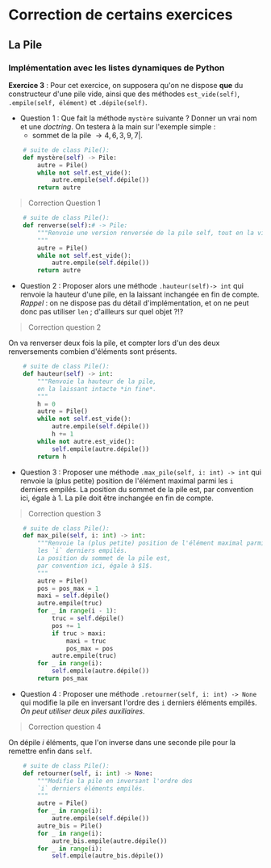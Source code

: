 # Correction de certains exercices

## La Pile

### Implémentation avec les listes dynamiques de Python

**Exercice 3** : Pour cet exercice, on supposera qu'on ne dispose **que** du constructeur d'une pile vide, ainsi que des méthodes `est_vide(self)`, `.empile(self, élément)` et `.dépile(self)`. 
* Question 1 : Que fait la méthode `mystère` suivante ? Donner un vrai nom et une *doctring*. On testera à la main sur l'exemple simple : 
    * sommet de la pile $\rightarrow 4, 6, 3, 9, 7 |$.

```python
    # suite de class Pile():
    def mystère(self) -> Pile:
        autre = Pile()
        while not self.est_vide():
            autre.empile(self.dépile())
        return autre
```

> Correction Question 1
```python
    # suite de class Pile():
    def renverse(self):# -> Pile:
        """Renvoie une version renversée de la pile self, tout en la vidant.
        """
        autre = Pile()
        while not self.est_vide():
            autre.empile(self.dépile())
        return autre
```


* Question 2 : Proposer alors une méthode `.hauteur(self)-> int` qui renvoie la hauteur d'une pile, en la laissant inchangée en fin de compte. *Rappel* : on ne dispose pas du détail d'implémentation, et on ne peut donc pas utiliser `len` ; d'ailleurs sur quel objet ?!?

> Correction question 2

On va renverser deux fois la pile, et compter lors d'un des deux renversements combien d'éléments sont présents.

```python
    # suite de class Pile():
    def hauteur(self) -> int:
        """Renvoie la hauteur de la pile,
        en la laissant intacte *in fine*.
        """
        h = 0
        autre = Pile()
        while not self.est_vide():
            autre.empile(self.dépile())
            h += 1
        while not autre.est_vide():
            self.empile(autre.dépile())
        return h
```


* Question 3 : Proposer une méthode `.max_pile(self, i: int) -> int` qui renvoie la (plus petite) position de l'élément maximal parmi les `i` derniers empilés. La position du sommet de la pile est, par convention ici, égale à $1$. La pile doit être inchangée en fin de compte.

> Correction question 3

```python
    # suite de class Pile():
    def max_pile(self, i: int) -> int:
        """Renvoie la (plus petite) position de l'élément maximal parmi
        les `i` derniers empilés.
        La position du sommet de la pile est,
        par convention ici, égale à $1$.
        """
        autre = Pile()
        pos = pos_max = 1
        maxi = self.dépile()
        autre.empile(truc)
        for _ in range(i - 1):
            truc = self.dépile()
            pos += 1
            if truc > maxi:
                maxi = truc
                pos_max = pos
            autre.empile(truc)
        for _ in range(i):
            self.empile(autre.dépile())
        return pos_max
```



* Question 4 : Proposer une méthode `.retourner(self, i: int) -> None` qui modifie la pile en inversant l'ordre des `i` derniers éléments empilés. *On peut utiliser deux piles auxiliaires*.

> Correction question 4

On dépile $i$ éléments, que l'on inverse dans une seconde pile pour la remettre enfin dans `self`.

```python
    # suite de class Pile():
    def retourner(self, i: int) -> None:
        """Modifie la pile en inversant l'ordre des
        `i` derniers éléments empilés.
        """
        autre = Pile()
        for _ in range(i):
            autre.empile(self.dépile())
        autre_bis = Pile()
        for _ in range(i):
            autre_bis.empile(autre.dépile())
        for _ in range(i):
            self.empile(autre_bis.dépile())
```


